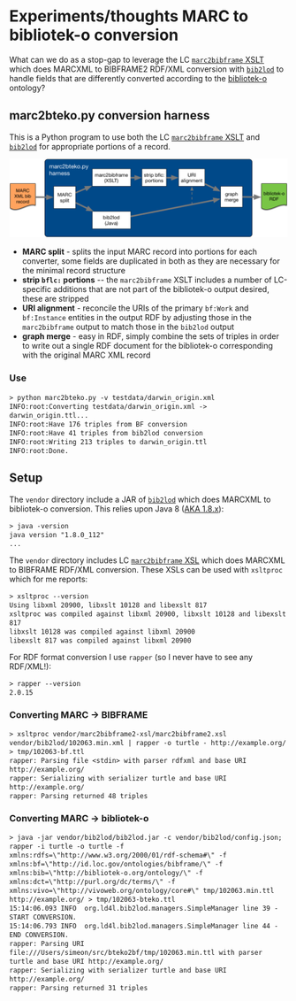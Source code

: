 # Experiments/thoughts MARC to bibliotek-o conversion

What can we do as a stop-gap to leverage the LC [`marc2bibframe` XSLT](https://github.com/lcnetdev/marc2bibframe2) which does MARCXML to BIBFRAME2 RDF/XML conversion with [`bib2lod`](https://github.com/ld4l-labs/bib2lod) to handle fields that are differently converted according to the [bibliotek-o](https://bibliotek-o/) ontology?

## marc2bteko.py conversion harness

This is a Python program to use both the LC [`marc2bibframe` XSLT](https://github.com/lcnetdev/marc2bibframe2) and [`bib2lod`](https://github.com/ld4l-labs/bib2lod) for appropriate portions of a record.

![marc2bteko schematic](marc2bteko_schematic.png)

  * **MARC split** - splits the input MARC record into portions for each converter, some fields are duplicated in both as they are necessary for the minimal record structure
  * **strip `bflc:` portions** -- the `marc2bibframe` XSLT includes a number of LC-specific additions that are not part of the bibliotek-o output desired, these are stripped
  * **URI alignment** - reconcile the URIs of the primary `bf:Work` and `bf:Instance` entities in the output RDF by adjusting those in the `marc2bibframe` output to match those in the `bib2lod` output
  * **graph merge** - easy in RDF, simply combine the sets of triples in order to write out a single RDF document for the bibliotek-o corresponding with the original MARC XML record

### Use

```
> python marc2bteko.py -v testdata/darwin_origin.xml 
INFO:root:Converting testdata/darwin_origin.xml -> darwin_origin.ttl...
INFO:root:Have 176 triples from BF conversion
INFO:root:Have 41 triples from bib2lod conversion
INFO:root:Writing 213 triples to darwin_origin.ttl
INFO:root:Done.
```

## Setup

The `vendor` directory include a JAR of [`bib2lod`](https://github.com/ld4l-labs/bib2lod) which does MARCXML to bibliotek-o conversion. This relies upon Java 8 ([AKA 1.8.x](https://en.wikipedia.org/wiki/Java_version_history)):

```
> java -version
java version "1.8.0_112"
...
```

The `vendor` directory includes LC [`marc2bibframe` XSL](https://github.com/lcnetdev/marc2bibframe2) which does MARCXML to BIBFRAME RDF/XML conversion. These XSLs can be used with `xsltproc` which for me reports:

```
> xsltproc --version
Using libxml 20900, libxslt 10128 and libexslt 817
xsltproc was compiled against libxml 20900, libxslt 10128 and libexslt 817
libxslt 10128 was compiled against libxml 20900
libexslt 817 was compiled against libxml 20900
```

For RDF format conversion I use `rapper` (so I never have to see any RDF/XML!):

```
> rapper --version
2.0.15
```

### Converting MARC -> BIBFRAME

```
> xsltproc vendor/marc2bibframe2-xsl/marc2bibframe2.xsl vendor/bib2lod/102063.min.xml | rapper -o turtle - http://example.org/ > tmp/102063-bf.ttl
rapper: Parsing file <stdin> with parser rdfxml and base URI http://example.org/
rapper: Serializing with serializer turtle and base URI http://example.org/
rapper: Parsing returned 48 triples
```

### Converting MARC -> bibliotek-o

```
> java -jar vendor/bib2lod/bib2lod.jar -c vendor/bib2lod/config.json; rapper -i turtle -o turtle -f xmlns:rdfs=\"http://www.w3.org/2000/01/rdf-schema#\" -f xmlns:bf=\"http://id.loc.gov/ontologies/bibframe/\" -f xmlns:bib=\"http://bibliotek-o.org/ontology/\" -f xmlns:dct=\"http://purl.org/dc/terms/\" -f xmlns:vivo=\"http://vivoweb.org/ontology/core#\" tmp/102063.min.ttl http://example.org/ > tmp/102063-bteko.ttl
15:14:06.093 INFO  org.ld4l.bib2lod.managers.SimpleManager line 39 - START CONVERSION.
15:14:06.793 INFO  org.ld4l.bib2lod.managers.SimpleManager line 44 - END CONVERSION.
rapper: Parsing URI file:///Users/simeon/src/bteko2bf/tmp/102063.min.ttl with parser turtle and base URI http://example.org/
rapper: Serializing with serializer turtle and base URI http://example.org/
rapper: Parsing returned 31 triples
```

